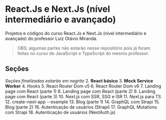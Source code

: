 # React.Js e Next.Js (nível intermediário e avançado)

Projetos e códigos do curso React.Js e Next.Js (nível intermediário e avançado) do professor Luiz Otávio Miranda. 

> OBS: algumas partes não estarão nesse repositório pois já foram feitas no curso de JavaScript e TypeScript do mesmo professor.

## Seções

_Seções finalizadas estarão em negrito_
2. **React básico** 
3. **Mock Service Worker**
4. Hooks
5. React Router Dom v5
6. React Router Dom v6
7. Landing page com React (parte 1)
8. Landing page com React (parte 2)
9. Landing page com React (parte 3)
10. Next.js com SSR, SSG e ISR
11. Next.js para TS
12. create-next-app --example
13. Blog (parte 1)
14. GraphQL com Strapi
15. Blog (parte 2)
16. Autenticação de usuários (Strapi)
17. GraphQL Mutations com Strapi
18. Autenticação de usuários (NextAuth.js)